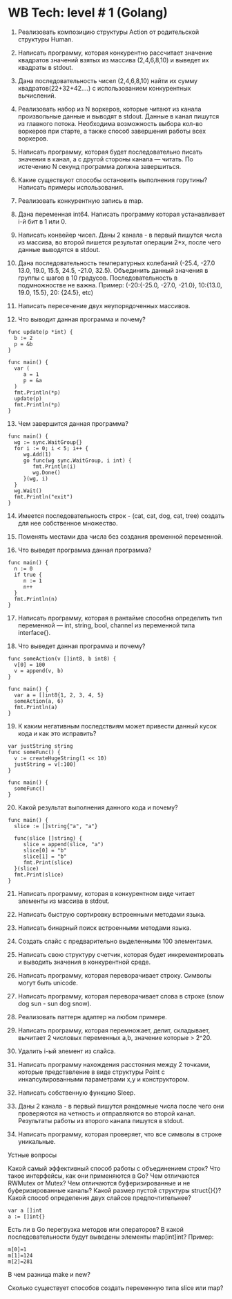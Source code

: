 # WB Tech: level # 1 (Golang)

1. Реализовать композицию структуры Action от родительской структуры Human.

2. Написать программу, которая конкурентно рассчитает значение квадратов значений взятых из массива (2,4,6,8,10) и выведет их квадраты в stdout.

3. Дана последовательность чисел  (2,4,6,8,10) найти их сумму квадратов(22+32+42….) с использованием конкурентных вычислений.


4. Реализовать набор из N воркеров, которые читают из канала произвольные данные и выводят в stdout. Данные в канал пишутся из главного потока. Необходима возможность выбора кол-во воркеров при старте, а также способ завершения работы всех воркеров.


5. Написать программу, которая будет последовательно писать значения в канал, а с другой стороны канала — читать. По истечению N секунд программа должна завершиться.


6. Какие существуют способы остановить выполнения горутины? Написать примеры использования.


7. Реализовать конкурентную запись в map.


8. Дана переменная int64. Написать программу которая устанавливает i-й бит в 1 или 0.

9. Написать конвейер чисел. Даны 2 канала - в первый пишутся числа из массива, во второй пишется результат операции 2*x, после чего данные выводятся в stdout.

10. Дана последовательность температурных колебаний (-25.4, -27.0 13.0, 19.0, 15.5, 24.5, -21.0, 32.5). Объединить данный значения в группы с шагов в 10 градусов. Последовательность в подмножностве не важна.
Пример: (-20:{-25.0, -27.0, -21.0}, 10:{13.0, 19.0, 15.5}, 20: {24.5}, etc)


11. Написать пересечение двух неупорядоченных массивов.


12. Что выводит данная программа и почему?

```
func update(p *int) {
  b := 2
  p = &b
}

func main() {
  var (
     a = 1
     p = &a
  )
  fmt.Println(*p)
  update(p)
  fmt.Println(*p)
}
```


13. Чем завершится данная программа?

```
func main() {
  wg := sync.WaitGroup{}
  for i := 0; i < 5; i++ {
     wg.Add(1)
     go func(wg sync.WaitGroup, i int) {
        fmt.Println(i)
        wg.Done()
     }(wg, i)
  }
  wg.Wait()
  fmt.Println("exit")
}
```

14. Имеется последовательность строк - (cat, cat, dog, cat, tree) создать для нее собственное множество.


15. Поменять местами два числа без создания временной переменной.


16. Что выведет программа данная программа?

```
func main() {
  n := 0
  if true {
     n := 1
     n++
  }
  fmt.Println(n)
}
```

17. Написать программу, которая в рантайме способна определить тип переменной — int, string, bool, channel из переменной типа interface{}.


18. Что выведет данная программа и почему?

```
func someAction(v []int8, b int8) {
  v[0] = 100
  v = append(v, b)
}

func main() {
  var a = []int8{1, 2, 3, 4, 5}
  someAction(a, 6)
  fmt.Println(a)
}
```

19. К каким негативным последствиям может привести данный кусок кода и как это исправить?

```
var justString string
func someFunc() {
  v := createHugeString(1 << 10)
  justString = v[:100]
}

func main() {
  someFunc()
}
```

20. Какой результат выполнения данного кода и почему?

```
func main() {
  slice := []string{"a", "a"}

  func(slice []string) {
     slice = append(slice, "a")
     slice[0] = "b"
     slice[1] = "b"
     fmt.Print(slice)
  }(slice)
  fmt.Print(slice)
}
```

21. Написать программу, которая в конкурентном виде читает элементы из массива в stdout.


22. Написать быструю сортировку встроенными методами языка.


23. Написать бинарный поиск встроенными методами языка.


24. Создать слайс с предварительно выделенными 100 элементами.


25. Написать свою структуру счетчик, которая будет инкрементировать и выводить значения в конкурентной среде.


26. Написать программу, которая переворачивает строку. Символы могут быть unicode.


27. Написать программу, которая переворачивает слова в строке (snow dog sun - sun dog snow).


28. Реализовать паттерн адаптер на любом примере.


29. Написать программу, которая перемножает, делит, складывает, вычитает 2 числовых переменных a,b, значение которые > 2^20.


30. Удалить i-ый элемент из слайса.


31. Написать программу нахождения расстояния между 2 точками, которые представление в виде структуры Point с инкапсулированными параметрами x,y и конструктором.


32. Написать собственную функцию Sleep.


33. Даны 2 канала - в первый пишутся рандомные числа после чего они проверяются на четность и отправляются во второй канал. Результаты работы из второго канала пишутся в stdout.


34. Написать программу, которая проверяет, что все символы в строке уникальные.


Устные вопросы

Какой самый эффективный способ работы с объединением строк?
Что такое интерфейсы, как они применяются в Go?
Чем отличаются RWMutex от Mutex?
Чем отличаются буферизированные и не буферизированные каналы?
Какой размер пустой структуры struct{}{}?
Какой способ определения двух слайсов предпочтительнее?
```
var a []int
a := []int{}
```

Есть ли в Go перегрузка методов или операторов?
В какой последовательности будут выведены элементы map[int]int?
Пример:
```
m[0]=1
m[1]=124
m[2]=281
```

В чем разница make и new?

Сколько существует способов создать переменную типа slice или map?

